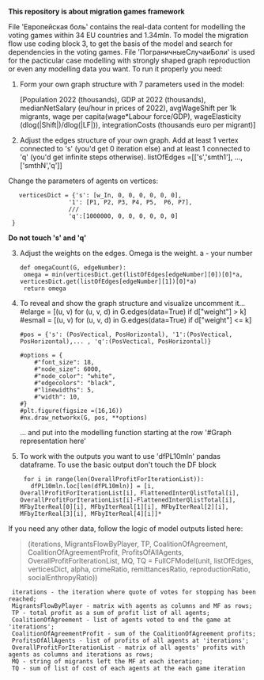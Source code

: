 **This repository is about migration games framework** 

File 'Европейская боль' contains the real-data content for modelling the voting games within 34 EU countries and 1.34mln. To model the migration flow use coding block 3, to get the basis of the model and search for dependencies in the voting games.
File 'ПограничныеСлучаиБоли' is used for the pacticular case modelling with strongly shaped graph reproduction or even any modelling data you want. To run it properly you need:
1. Form your own graph structure with 7 parameters used in the model:

   [Population 2022 (thousands), GDP at 2022 (thousands), medianNetSalary (eu/hour in prices of 2022), avgWageShift per 1k migrants, wage per capita(wage*Labour force/GDP), wageElasticity (dlog(|Shift|)/dlog(|LF|)), integrationCosts (thousands euro per migrant)]
 
2. Adjust the edges structure of your own graph. Add at least 1 vertex connected to 's' (you'd get 0 iteration else) and at least 1 connected to 'q' (you'd get infinite steps otherwise).  listOfEdges =[['s','smth1'], ..., ['smthN','q']]
 
 Change the parameters of agents on vertices:

       verticesDict = {'s': [w_In, 0, 0, 0, 0, 0, 0],
                     '1': [P1, P2, P3, P4, P5,  P6, P7],
                     ///
                     'q':[1000000, 0, 0, 0, 0, 0, 0]
     }
**Do not touch 's' and 'q'**

3. Adjust the weights on the edges. Omega is the weight. a - your number

       def omegaCount(G, edgeNumber):
        omega = min(verticesDict.get(listOfEdges[edgeNumber][0])[0]*a, verticesDict.get(listOfEdges[edgeNumber][1])[0]*a)
        return omega

4. To reveal and show the graph structure and visualize uncomment it...
       #elarge = [(u, v) for (u, v, d) in G.edges(data=True) if d["weight"] > k]
       #esmall = [(u, v) for (u, v, d) in G.edges(data=True) if d["weight"] <= k]
     
       #pos = {'s': (PosVectical, PosHorizontal), '1':(PosVectical, PosHorizontal),... , 'q':(PosVectical, PosHorizontal)}
     
       #options = {
           #"font_size": 18,
           #"node_size": 6000,
           #"node_color": "white",
           #"edgecolors": "black",
           #"linewidths": 5,
           #"width": 10,
       #}
       #plt.figure(figsize =(16,16))
       #nx.draw_networkx(G, pos, **options)
 
   ... and put into the modelling function starting at the row '#Graph representation here'

 5. To work with the outputs you want to use 'dfPL10mln' pandas dataframe. To use the basic output don't touch the DF block

         for i in range(len(OverallProfitForIterationList)):
           dfPL10mln.loc[len(dfPL10mln)] = [i, OverallProfitForIterationList[i], FlattenedInterQlistTotal[i], OverallProfitForIterationList[i]-FlattenedInterQlistTotal[i], MFbyIterReal[0][i], MFbyIterReal[1][i], MFbyIterReal[2][i], MFbyIterReal[3][i], MFbyIterReal[4][i]]*

 If you need any other data, follow the logic of model outputs listed here:
 
 >(iterations, MigrantsFlowByPlayer, TP, CoalitionOfAgreement, CoalitionOfAgreementProfit, ProfitsOfAllAgents, OverallProfitForIterationList, MQ, TQ = FullCFModel(unit, listOfEdges, verticesDict, alpha, crimeRatio, remittancesRatio, reproductionRatio, socialEnthropyRatio))
 
   ~~~
    iterations - the iteration where quote of votes for stopping has been reached; 
    MigrantsFlowByPlayer - matrix with agents as columns and MF as rows; 
    TP - total profit as a sum of profit list of all agents; 
    CoalitionOfAgreement - list of agents voted to end the game at 'iterations'; 
    CoalitionOfAgreementProfit - sum of the CoalitionOfAgreement profits; 
    ProfitsOfAllAgents - list of profits of all agents at 'iterations'; 
    OverallProfitForIterationList - matrix of all agents' profits with agents as columns and iterations as rows; 
    MQ - string of migrants left the MF at each iteration; 
    TQ - sum of list of cost of each agents at the each game iteration
